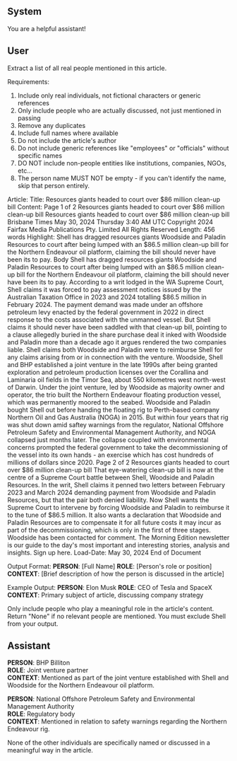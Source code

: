 ## System

You are a helpful assistant!

## User


Extract a list of all real people mentioned in this article.

Requirements:
1. Include only real individuals, not fictional characters or generic references
2. Only include people who are actually discussed, not just mentioned in passing
3. Remove any duplicates
4. Include full names where available
5. Do not include the article's author
6. Do not include generic references like "employees" or "officials" without specific names
7. DO NOT include non-people entities like institutions, companies, NGOs, etc...
8. The person name MUST NOT be empty - if you can't identify the name, skip that person entirely.

Article:
Title: Resources giants headed to court over $86 million clean-up bill
Content: Page 1 of 2
Resources giants headed to court over $86 million clean-up bill
Resources giants headed to court over $86 million clean-up bill
Brisbane Times
May 30, 2024 Thursday 3:40 AM UTC
Copyright 2024 Fairfax Media Publications Pty. Limited All Rights Reserved
Length: 456 words
Highlight: Shell has dragged resources giants Woodside and Paladin Resources to court after being lumped with 
an $86.5 million clean-up bill for the Northern Endeavour oil platform, claiming the bill should never have been its to 
pay.
Body
Shell has dragged resources giants Woodside and Paladin Resources to court after being lumped with an $86.5 
million clean-up bill for the Northern Endeavour oil platform, claiming the bill should never have been its to pay.
According to a writ lodged in the WA Supreme Court, Shell claims it was forced to pay assessment notices issued 
by the Australian Taxation Office in 2023 and 2024 totalling $86.5 million in February 2024.
The payment demand was made under an offshore petroleum levy enacted by the federal government in 2022 in 
direct response to the costs associated with the unmanned vessel.
But Shell claims it should never have been saddled with that clean-up bill, pointing to a clause allegedly buried in 
the share purchase deal it inked with Woodside and Paladin more than a decade ago it argues rendered the two 
companies liable.
Shell claims both Woodside and Paladin were to reimburse Shell for any claims arising from or in connection with 
the venture.
Woodside, Shell and BHP established a joint venture in the late 1990s after being granted exploration and 
petroleum production licenses over the Corallina and Laminaria oil fields in the Timor Sea, about 550 kilometres 
west north-west of Darwin.
Under the joint venture, led by Woodside as majority owner and operator, the trio built the Northern Endeavour 
floating production vessel, which was permanently moored to the seabed.
Woodside and Paladin bought Shell out before handing the floating rig to Perth-based company Northern Oil and 
Gas Australia (NOGA) in 2015.
But within four years that rig was shut down amid saftey warnings from the regulator, National Offshore Petroleum 
Safety and Environmental Management Authority, and NOGA collapsed just months later.
The collapse coupled with environmental concerns prompted the federal government to take the decommissioning 
of the vessel into its own hands - an exercise which has cost hundreds of millions of dollars since 2020.
Page 2 of 2
Resources giants headed to court over $86 million clean-up bill
That eye-watering clean-up bill is now at the centre of a Supreme Court battle between Shell, Woodside and 
Paladin Resources.
In the writ, Shell claims it penned two letters between February 2023 and March 2024 demanding payment from 
Woodside and Paladin Resources, but that the pair both denied liability.
Now Shell wants the Supreme Court to intervene by forcing Woodside and Paladin to reimburse it to the tune of 
$86.5 million.
It also wants a declaration that Woodside and Paladin Resources are to compensate it for all future costs it may 
incur as part of the decommissioning, which is only in the first of three stages.
Woodside has been contacted for comment.
The Morning Edition newsletter is our guide to the day's most important and interesting stories, analysis 
and insights. Sign up here.
Load-Date: May 30, 2024
End of Document

Output Format:
**PERSON**: [Full Name]
**ROLE**: [Person's role or position]
**CONTEXT**: [Brief description of how the person is discussed in the article]

Example Output:
**PERSON**: Elon Musk
**ROLE**: CEO of Tesla and SpaceX
**CONTEXT**: Primary subject of article, discussing company strategy

Only include people who play a meaningful role in the article's content. Return "None" if no relevant people are mentioned.
You must exclude Shell from your output.


## Assistant

**PERSON**: BHP Billiton  
**ROLE**: Joint venture partner  
**CONTEXT**: Mentioned as part of the joint venture established with Shell and Woodside for the Northern Endeavour oil platform.

**PERSON**: National Offshore Petroleum Safety and Environmental Management Authority  
**ROLE**: Regulatory body  
**CONTEXT**: Mentioned in relation to safety warnings regarding the Northern Endeavour rig.

None of the other individuals are specifically named or discussed in a meaningful way in the article.

